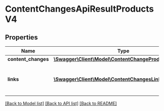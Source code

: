 # ContentChangesApiResultProductsV4

## Properties
Name | Type | Description | Notes
------------ | ------------- | ------------- | -------------
**content_changes** | [**\Swagger\Client\Model\ContentChangeProductsV4[]**](ContentChangeProductsV4.md) |  | [optional] 
**links** | [**\Swagger\Client\Model\ContentChangesLinkProductsV4[]**](ContentChangesLinkProductsV4.md) | a list of links that can be used for pagination. | [optional] 

[[Back to Model list]](../../README.md#documentation-for-models) [[Back to API list]](../../README.md#documentation-for-api-endpoints) [[Back to README]](../../README.md)

